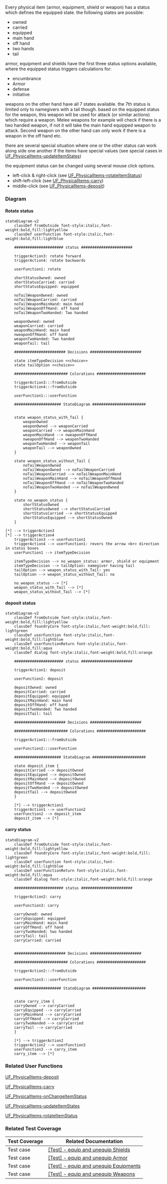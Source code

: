 Every physical item (armor, equipment, shield or weapon) has a status which defines the equipped state.
the following states are possible:
* owned
* carried
* equipped
* main hand
* off hand
* two hands
* tail 

armor, equipment and shields have the first three status options available, where the equipped status triggers calculations for:
* encumbrance
* Armor 
* defense 
* initiative 

weapons on the other hand have all 7 states available. the 7th status is limited only to namegivers with a tail though. 
based on the equipped status for the weapon, this weapon will be used for attack (or similar actions) which require a weapon. Melee weapons for example will check if there is a two handed weapon, if not it will take the main hand equipped weapon to attack. Second weapon on the other hand can only work if there is a weapon in the off hand etc. 

there are several special situation where one or the other status can work along side one another if the items have special values (see special cases in [UF_PhysicalItems-updateItemStates](../User%20Functions/UF_Physicalitems/UF_Physicalitems-updateItemStates.md))

the equipment status can be changed using several mouse click options.
* left-click & right-click (see [UF_PhysicalItems-rotateItemStatus](../User%20Functions/UF_Physicalitems/UF_Physicalitems-rotateItemStatus.md))
* shift-left-click (see [UF_PhysicalItems-carry](../User%20Functions/UF_Physicalitems/UF_Physicalitems-carry.md))
* middle-click (see [UF_PhysicalItems-deposit](../User%20Functions/UF_Physicalitems/UF_Physicalitems-deposit.md))

### Diagram

#### Rotate status
```mermaid
stateDiagram-v2
    classDef fromOutside font-style:italic,font-weight:bold,fill:lightyellow
    classDef userFunction font-style:italic,font-weight:bold,fill:lightblue

    ###################### status #######################

    triggerAction3: rotate forward
    triggerAction4: rotate backwards

    userFunction1: rotate

    shortStatusOwned: owned
    shortStatusCarried: carried
    shortStatusEquipped: equipped

    noTailWeaponOwned: owned
    noTailWeaponCarried: carried
    noTailWeaponMainHand: main hand
    noTailWeaponOffHand: off hand
    noTailWeaponTwoHanded: Two handed

    weaponOwned: owned
    weaponCarried: carried
    weaponMainHand: main hand
    nweaponOffHand: off hand
    weaponTwoHanded: Two handed
    weaponTail: tail

    ####################### Decisions #######################

    state itemTypeDecision <<choice>>
    state tailOption <<choice>>

    ######################## Colorations ######################

    triggerAction3:::fromOutside
    triggerAction4:::fromOutside

    userFunction1:::userFunction

    ##################### StateDiagram ########################


    state weapon_status_with_Tail {
        weaponOwned
        weaponOwned --> weaponCarried
        weaponCarried --> weaponMainHand
        weaponMainHand --> nweaponOffHand
        nweaponOffHand --> weaponTwoHanded
        weaponTwoHanded --> weaponTail
        weaponTail --> weaponOwned
    }

    state weapon_status_without_Tail {
        noTailWeaponOwned
        noTailWeaponOwned --> noTailWeaponCarried
        noTailWeaponCarried --> noTailWeaponMainHand
        noTailWeaponMainHand --> noTailWeaponOffHand
        noTailWeaponOffHand --> noTailWeaponTwoHanded
        noTailWeaponTwoHanded --> noTailWeaponOwned
    }

    state no_weapon_status {
        shortStatusOwned
        shortStatusOwned --> shortStatusCarried
        shortStatusCarried --> shortStatusEquipped
        shortStatusEquipped --> shortStatusOwned
    }

[*] --> triggerAction3
[*] --> triggerAction4
    triggerAction3 --> userFunction1
    triggerAction4 --> userFunction1: revers the arrow <br> direction in status boxes
    userFunction1 --> itemTypeDecision

    itemTypeDecision --> no_weapon_status: armor, shield or equipment
    itemTypeDecision --> tailOption: namegiver having tail
    tailOption --> weapon_status_with_Tail: yes
    tailOption --> weapon_status_without_Tail: no

    no_weapon_status --> [*]
    weapon_status_with_Tail --> [*]
    weapon_status_without_Tail --> [*]
```

#### deposit status
```mermaid
stateDiagram-v2
    classDef fromOutside font-style:italic,font-weight:bold,fill:lightyellow
    classDef foundryCore font-style:italic,font-weight:bold,fill: lightgreen
    classDef userFunction font-style:italic,font-weight:bold,fill:lightblue
    classDef userFunctionReturn font-style:italic,font-weight:bold,fill:aqua
    classDef dialog font-style:italic,font-weight:bold,fill:orange

    ###################### status #######################

    triggerAction1: deposit

    userFunction2: deposit

    depositOwned: owned
    depositCarried: carried
    depositEquipped: equipped
    depositMainHand: main hand
    depositOffHand: off hand
    depositTwoHanded: Two handed
    depositTail: tail

    ####################### Decisions #######################

    ######################## Colorations ######################

    triggerAction1:::fromOutside

    userFunction2:::userFunction

    ##################### StateDiagram ########################

    state deposit_item {
    depositCarried --> depositOwned
    depositEquipped --> depositOwned
    depositMainHand --> depositOwned
    depositOffHand --> depositOwned
    depositTwoHanded --> depositOwned
    depositTail --> depositOwned
    }

    [*] --> triggerAction1
    triggerAction1 --> userFunction2
    userFunction2 --> deposit_item
    deposit_item --> [*]
```

#### carry status
```mermaid
stateDiagram-v2
    classDef fromOutside font-style:italic,font-weight:bold,fill:lightyellow
    classDef foundryCore font-style:italic,font-weight:bold,fill: lightgreen
    classDef userFunction font-style:italic,font-weight:bold,fill:lightblue
    classDef userFunctionReturn font-style:italic,font-weight:bold,fill:aqua
    classDef dialog font-style:italic,font-weight:bold,fill:orange

    ###################### status #######################

    triggerAction2: carry

    userFunction3: carry

    carryOwned: owned
    carryEquipped: equipped
    carryMainHand: main hand
    carryOffHand: off hand
    carryTwoHanded: two handed
    carryTail: tail
    carryCarried: carried


    ####################### Decisions #######################

    ######################## Colorations ######################

    triggerAction2:::fromOutside

    userFunction3:::userFunction

    ##################### StateDiagram ########################


    state carry_item {  
    carryOwned --> carryCarried
    carryEquipped --> carryCarried
    carryMainHand --> carryCarried
    carryOffHand --> carryCarried
    carryTwoHanded --> carryCarried
    carryTail --> carryCarried
    }

    [*] --> triggerAction2
    triggerAction2 --> userFunction3
    userFunction3 --> carry_item
    carry_item --> [*]
```

### Related User Functions

[UF_PhysicalItems-deposit](../User%20Functions/UF_Physicalitems/UF_Physicalitems-deposit.md)

[UF_PhysicalItems-carry](../User%20Functions/UF_Physicalitems/UF_Physicalitems-carry.md)

[UF_PhysicalItems-onChangeItemStatus](../User%20Functions/UF_Physicalitems/UF_Physicalitems-onChangeItemStatus.md)

[UF_PhysicalItems-updateItemStates](../User%20Functions/UF_Physicalitems/UF_Physicalitems-updateItemStates.md)

[UF_PhysicalItems-rotateItemStatus](../User%20Functions/UF_Physicalitems/UF_Physicalitems-rotateItemStatus.md)


### Related Test Coverage

| Test Coverage | Related Documentation |
|---------------|-----------------------|
| Test case | [[Test] - equip and unequip Shields](https://github.com/patrickmohrmann/earthdawn4eV2/issues/804) |
| Test case | [[Test] - equip and unequip Armor](https://github.com/patrickmohrmann/earthdawn4eV2/issues/806) |
| Test case | [[Test] - equip and unequip Equipments](https://github.com/patrickmohrmann/earthdawn4eV2/issues/802) |
| Test case | [[Test] - equip and unequip Weapons](https://github.com/patrickmohrmann/earthdawn4eV2/issues/805) |

